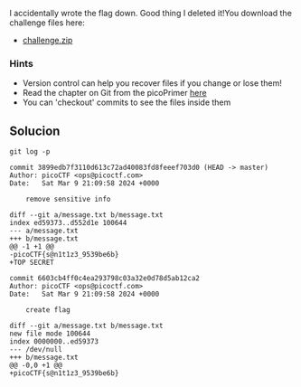 I accidentally wrote the flag down. Good thing I deleted it!You download the challenge files here:

- [challenge.zip](https://artifacts.picoctf.net/c_titan/137/challenge.zip)

### Hints
- Version control can help you recover files if you change or lose them!
- Read the chapter on Git from the picoPrimer [here](https://primer.picoctf.org/#_git_version_control)
- You can 'checkout' commits to see the files inside them

## Solucion

```
git log -p

commit 3899edb7f3110d613c72ad40083fd8feeef703d0 (HEAD -> master)
Author: picoCTF <ops@picoctf.com>
Date:   Sat Mar 9 21:09:58 2024 +0000

    remove sensitive info

diff --git a/message.txt b/message.txt
index ed59373..d552d1e 100644
--- a/message.txt
+++ b/message.txt
@@ -1 +1 @@
-picoCTF{s@n1t1z3_9539be6b}
+TOP SECRET

commit 6603cb4ff0c4ea293798c03a32e0d78d5ab12ca2
Author: picoCTF <ops@picoctf.com>
Date:   Sat Mar 9 21:09:58 2024 +0000

    create flag

diff --git a/message.txt b/message.txt
new file mode 100644
index 0000000..ed59373
--- /dev/null
+++ b/message.txt
@@ -0,0 +1 @@
+picoCTF{s@n1t1z3_9539be6b}
```